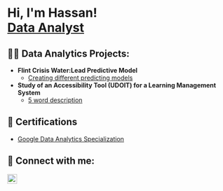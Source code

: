 <h1>Hi, I'm Hassan! <br/><a href="https://www.linkedin.com/in/hassanberro/">Data Analyst</a>
<h2>👨‍💻 Data Analytics Projects:</h2>

- <b>Flint Crisis Water:Lead Predictive Model</b>
  - [Creating different predicting models](https://github.com/joshmadakor1/Algorithms-Practice)
- <b>Study of an Accessibility Tool (UDOIT) for a Learning Management System</b>
  - [5 word description](https://github.com/joshmadakor1/Algorithms-Practice)
<h2>📄 Certifications</h2>

- [Google Data Analytics Specialization](https://www.coursera.org/account/accomplishments/specialization/LBAC1EOOW7OA)

<h2> 🤳 Connect with me:</h2>

[<img align="left" alt="HassanBerro | LinkedIn" width="22px" src="https://cdn.jsdelivr.net/npm/simple-icons@v3/icons/linkedin.svg" />][linkedin]

[linkedin]: https://linkedin.com/in/hassanberro


